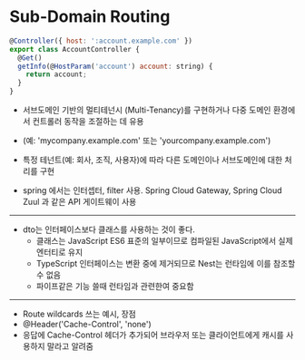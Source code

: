 # Sub-Domain Routing

```javascript
@Controller({ host: ':account.example.com' })
export class AccountController {
  @Get()
  getInfo(@HostParam('account') account: string) {
    return account;
  }
}
```

- 서브도메인 기반의 멀티테넌시 (Multi-Tenancy)를 구현하거나 다중 도메인 환경에서 컨트롤러 동작을 조절하는 데 유용

- (예: 'mycompany.example.com' 또는 'yourcompany.example.com')
- 특정 테넌트(예: 회사, 조직, 사용자)에 따라 다른 도메인이나 서브도메인에 대한 처리를 구현

- spring 에서는 인터셉터, filter 사용. Spring Cloud Gateway, Spring Cloud Zuul 과 같은 API 게이트웨이 사용

---

- dto는 인터페이스보다 클래스를 사용하는 것이 좋다.
  - 클래스는 JavaScript ES6 표준의 일부이므로 컴파일된 JavaScript에서 실제 엔터티로 유지
  - TypeScript 인터페이스는 변환 중에 제거되므로 Nest는 런타임에 이를 참조할 수 없음
  - 파이프같은 기능 쓸때 런타임과 관련한여 중요함

---

- Route wildcards 쓰는 예시, 장점
- @Header('Cache-Control', 'none')
- 응답에 Cache-Control 헤더가 추가되어 브라우저 또는 클라이언트에게 캐시를 사용하지 말라고 알려줌
